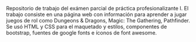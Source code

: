 Repositorio de trabajo del exámen parcial de práctica profesionalizante I. 
El trabajo consiste en una página web con información para aprender a jugar juegos de rol como Dungeons & Dragons, Magic: The Gathering, Pathfinder.
Se usó HTML y CSS para el maquetado y estilos, componentes de bootstrap, fuentes de google fonts e íconos de font awesome.

